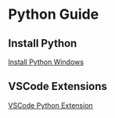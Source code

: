 # Python Guide

## Install Python

[Install Python Windows](https://www.python.org/ftp/python/3.12.3/python-3.12.3-amd64.exe)

## VSCode Extensions

[VSCode Python Extension](https://marketplace.visualstudio.com/items?itemName=ms-python.python)
